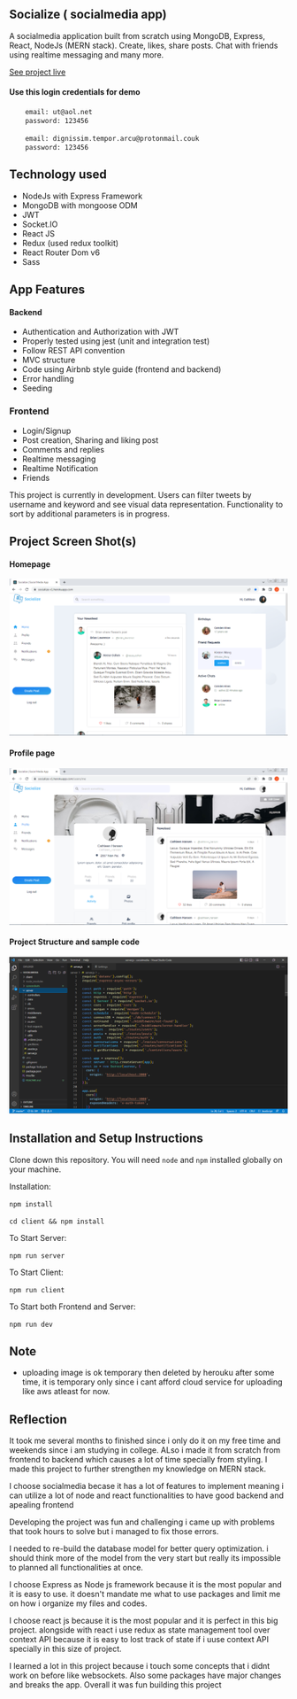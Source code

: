 ## Socialize  ( socialmedia app)

A socialmedia application built from scratch using MongoDB, Express, React, NodeJs (MERN stack).
Create, likes, share posts. Chat with friends using realtime messaging and many more.

[See project live](https://socialize-v1.herokuapp.com/)

#### Use this login credentials for demo
```
    email: ut@aol.net
    password: 123456
    
    email: dignissim.tempor.arcu@protonmail.couk
    password: 123456
```

## Technology used

* NodeJs with Express Framework
* MongoDB with mongoose ODM
* JWT
* Socket.IO
* React JS 
* Redux (used redux toolkit)
* React Router Dom v6
* Sass
  
  
## App Features

#### Backend

* Authentication and Authorization with JWT
* Properly tested using jest (unit and integration test)
* Follow REST API convention
* MVC structure
* Code using Airbnb style guide (frontend and backend)
* Error handling
* Seeding

### Frontend

* Login/Signup
* Post creation, Sharing and liking post
* Comments and replies
* Realtime messaging
* Realtime Notification
* Friends 

This project is currently in development. Users can filter tweets by username and keyword and see visual data representation. Functionality to sort by additional parameters is in progress.

## Project Screen Shot(s)

#### Homepage
![Socialize Homepage!](screenshots/homepage.png)

#### Profile page
![Socialize Profile Screen!](screenshots/profile.png)

#### Project Structure and sample code 
![Backend Server!](screenshots/backend.png)

## Installation and Setup Instructions

Clone down this repository. You will need `node` and `npm` installed globally on your machine.  

Installation:

`npm install`  

`cd client && npm install`

To Start Server:

`npm run server`  

To Start Client:

`npm run client`  

To Start both Frontend and Server:

`npm run dev`  

## Note
* uploading image is ok temporary then deleted by herouku after some time, it is temporary only since i cant afford cloud service for uploading like aws atleast for now.

## Reflection

  It took me several months to finished since i only do it on my free time and weekends since i am studying in college. ALso i made it from scratch from frontend to backend which causes a lot of time specially from styling. I made this project to further strengthen my knowledge on MERN stack. 

  I choose socialmedia becase it has a lot of features to implement meaning i can utilize a lot of node and react functionalities to have good backend and apealing frontend
  
  Developing the project was fun and challenging i came up with problems that took hours to solve but i managed to fix those errors.
  
  I needed to re-build the database model for better query optimization. i should think more of the model from the very start but really its impossible to planned all functionalities at once.
  
  I choose Express as Node js framework because it is the most popular and it is easy to use. it doesn't mandate me what to use packages and limit me on how i organize my files and codes. 
  
  I choose react js because it is the most popular and it is perfect in this big project. alongside with react i use redux as state management tool over context API because it is easy to lost track of state if i uuse context API specially in this size of project.  

  I learned a lot in this project because i touch some concepts that i didnt work on before like websockets. Also some packages have major changes and breaks the app. Overall it was fun building this project 